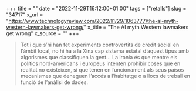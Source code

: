 +++
title = ""
date = "2022-11-29T16:12:00+01:00"
tags = ["retalls"]
slug = "34717"
x_url = "https://www.technologyreview.com/2022/11/29/1063777/the-ai-myth-western-lawmakers-get-wrong/"
x_title = "The AI myth Western lawmakers get wrong"
x_source = ""
+++


> Tot i que s’hi han fet experiments controvertits de crèdit social en l’àmbit local, no hi ha a la Xina cap sistema estatal d’aquest tipus amb algorismes que classifiquen la gent… La ironia és que mentre els polítics nord-americans i europeus intenten prohibir coses que en realitat no existeixen, sí que tenen en funcionament als seus països mecanismes que deneguen l’accés a l’habitatge o a llocs de treball en funció de l’anàlisi de dades.
